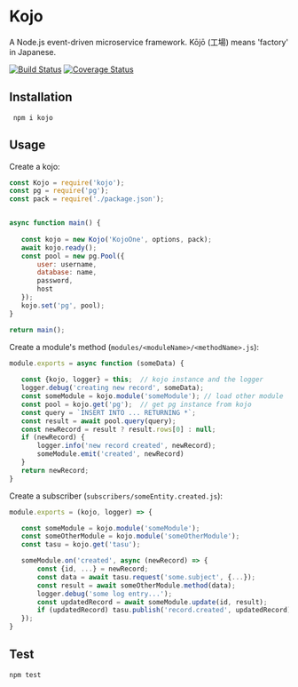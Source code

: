 Kojo
====

A Node.js event-driven microservice framework. Kōjō (工場) means 'factory' in
Japanese.

[![Build Status](https://travis-ci.org/yentsun/kojo.svg?branch=master)](https://travis-ci.org/yentsun/kojo)
[![Coverage Status](https://coveralls.io/repos/github/yentsun/kojo/badge.svg?branch=master)](https://coveralls.io/github/yentsun/kojo?branch=master)


Installation
------------

```
 npm i kojo
```


Usage
-----
 
Create a kojo:
 
 ```js
const Kojo = require('kojo');
const pg = require('pg'); 
const pack = require('./package.json');


async function main() {
    
    const kojo = new Kojo('KojoOne', options, pack);
    await kojo.ready();
    const pool = new pg.Pool({
        user: username,
        database: name,
        password,
        host
    });
    kojo.set('pg', pool);
}

return main();

```

Create a module's method (`modules/<moduleName>/<methodName>.js`):

 ```js
module.exports = async function (someData) {
    
    const {kojo, logger} = this;  // kojo instance and the logger
    logger.debug('creating new record', someData);
    const someModule = kojo.module('someModule'); // load other module
    const pool = kojo.get('pg');  // get pg instance from kojo
    const query = `INSERT INTO ... RETURNING *`;
    const result = await pool.query(query);
    const newRecord = result ? result.rows[0] : null;
    if (newRecord) {
        logger.info('new record created', newRecord);
        someModule.emit('created', newRecord)
    }
    return newRecord;
}
```

Create a subscriber (`subscribers/someEntity.created.js`):

 ```js
module.exports = (kojo, logger) => {

    const someModule = kojo.module('someModule');
    const someOtherModule = kojo.module('someOtherModule');
    const tasu = kojo.get('tasu');

    someModule.on('created', async (newRecord) => {
        const {id, ...} = newRecord;
        const data = await tasu.request('some.subject', {...});
        const result = await someOtherModule.method(data);
        logger.debug('some log entry...');
        const updatedRecord = await someModule.update(id, result);
        if (updatedRecord) tasu.publish('record.created', updatedRecord);
    });
}
```


Test
----

```
npm test
```
